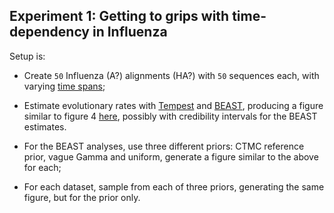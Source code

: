 ## Experiment 1: Getting to grips with time-dependency in Influenza

Setup is:

- Create ``50`` Influenza (A?) alignments (HA?) with ``50`` sequences each, with varying [time spans](https://github.com/sebastianduchene/virus_time_dep_rates/blob/master/utils/glossary.md);

- Estimate evolutionary rates with [Tempest](http://tree.bio.ed.ac.uk/software/tempest/) and [BEAST](http://beast.bio.ed.ac.uk/), producing a figure similar to figure 4 [here](http://biorxiv.org/content/early/2016/08/15/069492), possibly with credibility intervals for the BEAST estimates.

- For the BEAST analyses, use three different priors: CTMC reference prior, vague Gamma and uniform, generate a figure similar to the above for each;

- For each dataset, sample from each of three priors, generating  the same figure, but for the prior only.
